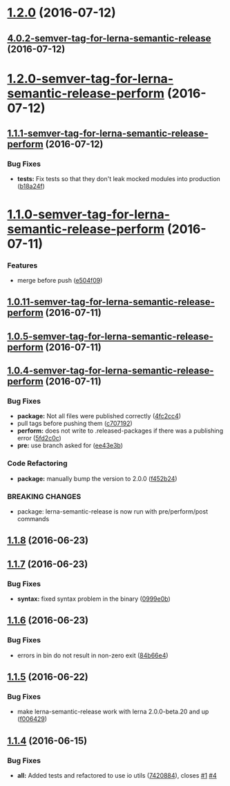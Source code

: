 <a name="1.2.0"></a>
# [1.2.0](https://github.com/atlassian/https://github.com/atlassian/lerna-semantic-release.git/compare/4.0.2-semver-tag-for-lerna-semantic-release...v1.2.0) (2016-07-12)



<a name="4.0.2-semver-tag-for-lerna-semantic-release"></a>
## [4.0.2-semver-tag-for-lerna-semantic-release](https://github.com/atlassian/https://github.com/atlassian/lerna-semantic-release.git/compare/1.2.0-semver-tag-for-lerna-semantic-release-perform...4.0.2-semver-tag-for-lerna-semantic-release) (2016-07-12)



<a name="1.2.0-semver-tag-for-lerna-semantic-release-perform"></a>
# [1.2.0-semver-tag-for-lerna-semantic-release-perform](https://github.com/atlassian/https://github.com/atlassian/lerna-semantic-release.git/compare/1.1.1-semver-tag-for-lerna-semantic-release-perform...1.2.0-semver-tag-for-lerna-semantic-release-perform) (2016-07-12)



<a name="1.1.1-semver-tag-for-lerna-semantic-release-perform"></a>
## [1.1.1-semver-tag-for-lerna-semantic-release-perform](https://github.com/atlassian/https://github.com/atlassian/lerna-semantic-release.git/compare/1.1.0-semver-tag-for-lerna-semantic-release-perform...1.1.1-semver-tag-for-lerna-semantic-release-perform) (2016-07-12)


### Bug Fixes

* **tests:** Fix tests so that they don't leak mocked modules into production ([b18a24f](https://github.com/atlassian/https://github.com/atlassian/lerna-semantic-release.git/commit/b18a24f))



<a name="1.1.0-semver-tag-for-lerna-semantic-release-perform"></a>
# [1.1.0-semver-tag-for-lerna-semantic-release-perform](https://github.com/atlassian/https://github.com/atlassian/lerna-semantic-release.git/compare/1.0.11-semver-tag-for-lerna-semantic-release-perform...1.1.0-semver-tag-for-lerna-semantic-release-perform) (2016-07-11)


### Features

* merge before push ([e504f09](https://github.com/atlassian/https://github.com/atlassian/lerna-semantic-release.git/commit/e504f09))



<a name="1.0.11-semver-tag-for-lerna-semantic-release-perform"></a>
## [1.0.11-semver-tag-for-lerna-semantic-release-perform](https://github.com/atlassian/https://github.com/atlassian/lerna-semantic-release.git/compare/1.0.5-semver-tag-for-lerna-semantic-release-perform...1.0.11-semver-tag-for-lerna-semantic-release-perform) (2016-07-11)



<a name="1.0.5-semver-tag-for-lerna-semantic-release-perform"></a>
## [1.0.5-semver-tag-for-lerna-semantic-release-perform](https://github.com/atlassian/https://github.com/atlassian/lerna-semantic-release.git/compare/1.0.4-semver-tag-for-lerna-semantic-release-perform...1.0.5-semver-tag-for-lerna-semantic-release-perform) (2016-07-11)



<a name="1.0.4-semver-tag-for-lerna-semantic-release-perform"></a>
## [1.0.4-semver-tag-for-lerna-semantic-release-perform](https://github.com/atlassian/https://github.com/atlassian/lerna-semantic-release.git/compare/1.0.1-semver-tag-for-lerna-semantic-release-perform...1.0.4-semver-tag-for-lerna-semantic-release-perform) (2016-07-11)


### Bug Fixes

* **package:** Not all files were published correctly ([4fc2cc4](https://github.com/atlassian/https://github.com/atlassian/lerna-semantic-release.git/commit/4fc2cc4))
* pull tags before pushing them ([c707192](https://github.com/atlassian/https://github.com/atlassian/lerna-semantic-release.git/commit/c707192))
* **perform:** does not write to .released-packages if there was a publishing error ([5fd2c0c](https://github.com/atlassian/https://github.com/atlassian/lerna-semantic-release.git/commit/5fd2c0c))
* **pre:** use branch asked for ([ee43e3b](https://github.com/atlassian/https://github.com/atlassian/lerna-semantic-release.git/commit/ee43e3b))


### Code Refactoring

* **package:** manually bump the version to 2.0.0 ([f452b24](https://github.com/atlassian/https://github.com/atlassian/lerna-semantic-release.git/commit/f452b24))


### BREAKING CHANGES

* package: lerna-semantic-release is now run with pre/perform/post commands



<a name="1.1.8"></a>
## [1.1.8](https://github.com/atlassian/https://github.com/atlassian/lerna-semantic-release.git/compare/v1.1.7...v1.1.8) (2016-06-23)



<a name="1.1.7"></a>
## [1.1.7](https://github.com/atlassian/https://github.com/atlassian/lerna-semantic-release.git/compare/v1.1.6...v1.1.7) (2016-06-23)


### Bug Fixes

* **syntax:** fixed syntax problem in the binary ([0999e0b](https://github.com/atlassian/https://github.com/atlassian/lerna-semantic-release.git/commit/0999e0b))



<a name="1.1.6"></a>
## [1.1.6](https://github.com/atlassian/https://github.com/atlassian/lerna-semantic-release.git/compare/v1.1.5...v1.1.6) (2016-06-23)


### Bug Fixes

* errors in bin do not result in non-zero exit ([84b66e4](https://github.com/atlassian/https://github.com/atlassian/lerna-semantic-release.git/commit/84b66e4))



<a name="1.1.5"></a>
## [1.1.5](https://github.com/atlassian/https://github.com/atlassian/lerna-semantic-release.git/compare/v1.1.4...v1.1.5) (2016-06-22)


### Bug Fixes

* make lerna-semantic-release work with lerna 2.0.0-beta.20 and up ([f006429](https://github.com/atlassian/https://github.com/atlassian/lerna-semantic-release.git/commit/f006429))



<a name="1.1.4"></a>
## [1.1.4](https://github.com/atlassian/https://github.com/atlassian/lerna-semantic-release.git/compare/7420884...v1.1.4) (2016-06-15)


### Bug Fixes

* **all:** Added tests and refactored to use io utils ([7420884](https://github.com/atlassian/https://github.com/atlassian/lerna-semantic-release.git/commit/7420884)), closes [#1](https://github.com/atlassian/https://github.com/atlassian/lerna-semantic-release.git/issues/1) [#4](https://github.com/atlassian/https://github.com/atlassian/lerna-semantic-release.git/issues/4)



